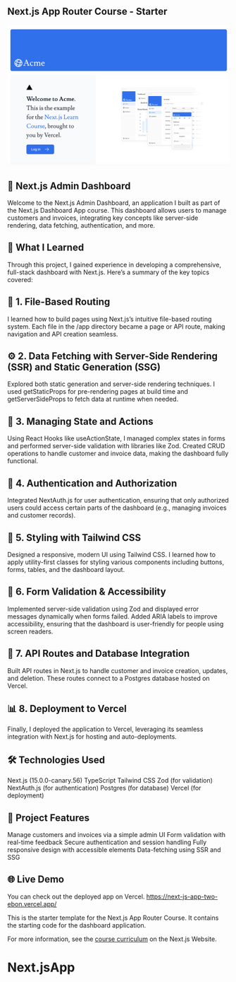## Next.js App Router Course - Starter

![Next.js Admin Dashboard Screenshot](assets/AdminDashboard.png)


## 📝 Next.js Admin Dashboard
Welcome to the Next.js Admin Dashboard, an application I built as part of the Next.js Dashboard App course. This dashboard allows users 
to manage customers and invoices, integrating key concepts like server-side rendering, data fetching, authentication, and more.

## 🚀 What I Learned
Through this project, I gained experience in developing a comprehensive, full-stack dashboard with Next.js. Here’s a summary of the key topics covered:

## 📂 1. File-Based Routing
I learned how to build pages using Next.js’s intuitive file-based routing system. Each file in the /app directory became a page or API route, making navigation and API creation seamless.

## ⚙️ 2. Data Fetching with Server-Side Rendering (SSR) and Static Generation (SSG)
Explored both static generation and server-side rendering techniques. I used getStaticProps for pre-rendering pages at build time and getServerSideProps to fetch data at runtime when needed.

## 📑 3. Managing State and Actions
Using React Hooks like useActionState, I managed complex states in forms and performed server-side validation with libraries like Zod.
Created CRUD operations to handle customer and invoice data, making the dashboard fully functional.

## 🔐 4. Authentication and Authorization
Integrated NextAuth.js for user authentication, ensuring that only authorized users could access certain parts of the dashboard (e.g., managing invoices and customer records).

## 🎨 5. Styling with Tailwind CSS
Designed a responsive, modern UI using Tailwind CSS. I learned how to apply utility-first classes for styling various components including buttons, forms, tables, and the dashboard layout.

## 📝 6. Form Validation & Accessibility
Implemented server-side validation using Zod and displayed error messages dynamically when forms failed.
Added ARIA labels to improve accessibility, ensuring that the dashboard is user-friendly for people using screen readers.

## 🔄 7. API Routes and Database Integration
Built API routes in Next.js to handle customer and invoice creation, updates, and deletion. These routes connect to a Postgres database hosted on Vercel.

## 📊 8. Deployment to Vercel
Finally, I deployed the application to Vercel, leveraging its seamless integration with Next.js for hosting and auto-deployments.

## 🛠 Technologies Used
Next.js (15.0.0-canary.56)
TypeScript
Tailwind CSS
Zod (for validation)
NextAuth.js (for authentication)
Postgres (for database)
Vercel (for deployment)

## 📑 Project Features
Manage customers and invoices via a simple admin UI
Form validation with real-time feedback
Secure authentication and session handling
Fully responsive design with accessible elements
Data-fetching using SSR and SSG

## 🌐 Live Demo
You can check out the deployed app on Vercel.
https://next-js-app-two-ebon.vercel.app/

This is the starter template for the Next.js App Router Course. It contains the starting code for the dashboard application.

For more information, see the [course curriculum](https://nextjs.org/learn) on the Next.js Website.
# Next.jsApp
